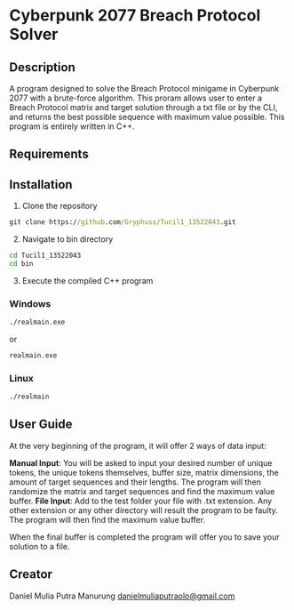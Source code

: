 # Cyberpunk 2077 Breach Protocol Solver

## Description

A program designed to solve the Breach Protocol minigame in Cyberpunk 2077 with a brute-force algorithm. This proram allows user to enter a Breach Protocol matrix and target solution through a txt file or by the CLI, and returns the best possible sequence with maximum value possible. This program is entirely written in C++.

## Requirements

## Installation

1. Clone the repository

```cmd
git clone https://github.com/Gryphuss/Tucil1_13522043.git
```

2. Navigate to bin directory

```cmd
cd Tucil1_13522043
cd bin
```

3. Execute the compiled C++ program

### Windows

```cmd
./realmain.exe
```

or

```cmd
realmain.exe
```

### Linux

```cmd
./realmain
```

## User Guide

At the very beginning of the program, it will offer 2 ways of data input:

**Manual Input**: You will be asked to input your desired number of unique tokens, the unique tokens themselves, buffer size, matrix dimensions, the amount of target sequences and their lengths. The program will then randomize the matrix and target sequences and find the maximum value buffer.
**File Input**: Add to the test folder your file with .txt extension. Any other extension or any other directory will result the program to be faulty. The program will then find the maximum value buffer.

When the final buffer is completed the program will offer you to save your solution to a file.

## Creator

Daniel Mulia Putra Manurung
danielmuliaputraolo@gmail.com

